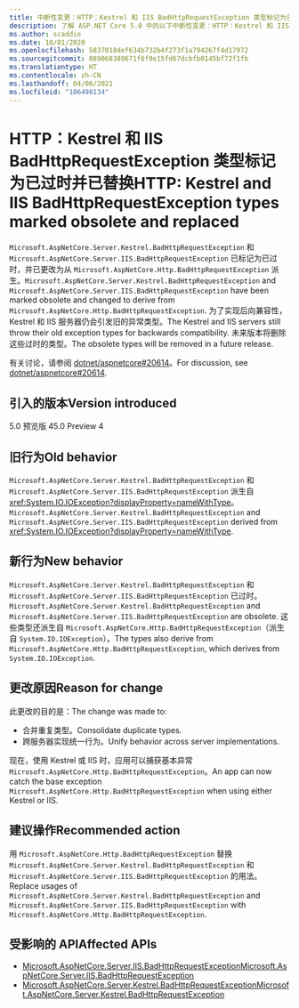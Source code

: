 ```yaml
---
title: 中断性变更：HTTP：Kestrel 和 IIS BadHttpRequestException 类型标记为已过时并已替换
description: 了解 ASP.NET Core 5.0 中的以下中断性变更：HTTP：Kestrel 和 IIS BadHttpRequestException 类型标记为已过时并已替换
ms.author: scaddie
ms.date: 10/01/2020
ms.openlocfilehash: 5837018def634b732b4f273f1a794267f4d17972
ms.sourcegitcommit: 089068389671f6f9e15fd67dcbfb0145bf72f1fb
ms.translationtype: HT
ms.contentlocale: zh-CN
ms.lasthandoff: 04/06/2021
ms.locfileid: "106498134"
---
```

# <a name="http-kestrel-and-iis-badhttprequestexception-types-marked-obsolete-and-replaced"></a><span data-ttu-id="0ff84-103">HTTP：Kestrel 和 IIS BadHttpRequestException 类型标记为已过时并已替换</span><span class="sxs-lookup"><span data-stu-id="0ff84-103">HTTP: Kestrel and IIS BadHttpRequestException types marked obsolete and replaced</span></span>

<span data-ttu-id="0ff84-104">`Microsoft.AspNetCore.Server.Kestrel.BadHttpRequestException` 和 `Microsoft.AspNetCore.Server.IIS.BadHttpRequestException` 已标记为已过时，并已更改为从 `Microsoft.AspNetCore.Http.BadHttpRequestException` 派生。</span><span class="sxs-lookup"><span data-stu-id="0ff84-104">`Microsoft.AspNetCore.Server.Kestrel.BadHttpRequestException` and `Microsoft.AspNetCore.Server.IIS.BadHttpRequestException` have been marked obsolete and changed to derive from `Microsoft.AspNetCore.Http.BadHttpRequestException`.</span></span> <span data-ttu-id="0ff84-105">为了实现后向兼容性，Kestrel 和 IIS 服务器仍会引发旧的异常类型。</span><span class="sxs-lookup"><span data-stu-id="0ff84-105">The Kestrel and IIS servers still throw their old exception types for backwards compatibility.</span></span> <span data-ttu-id="0ff84-106">未来版本将删除这些过时的类型。</span><span class="sxs-lookup"><span data-stu-id="0ff84-106">The obsolete types will be removed in a future release.</span></span>

<span data-ttu-id="0ff84-107">有关讨论，请参阅 [dotnet/aspnetcore#20614](https://github.com/dotnet/aspnetcore/issues/20614)。</span><span class="sxs-lookup"><span data-stu-id="0ff84-107">For discussion, see [dotnet/aspnetcore#20614](https://github.com/dotnet/aspnetcore/issues/20614).</span></span>

## <a name="version-introduced"></a><span data-ttu-id="0ff84-108">引入的版本</span><span class="sxs-lookup"><span data-stu-id="0ff84-108">Version introduced</span></span>

<span data-ttu-id="0ff84-109">5.0 预览版 4</span><span class="sxs-lookup"><span data-stu-id="0ff84-109">5.0 Preview 4</span></span>

## <a name="old-behavior"></a><span data-ttu-id="0ff84-110">旧行为</span><span class="sxs-lookup"><span data-stu-id="0ff84-110">Old behavior</span></span>

<span data-ttu-id="0ff84-111">`Microsoft.AspNetCore.Server.Kestrel.BadHttpRequestException` 和 `Microsoft.AspNetCore.Server.IIS.BadHttpRequestException` 派生自 <xref:System.IO.IOException?displayProperty=nameWithType>。</span><span class="sxs-lookup"><span data-stu-id="0ff84-111">`Microsoft.AspNetCore.Server.Kestrel.BadHttpRequestException` and `Microsoft.AspNetCore.Server.IIS.BadHttpRequestException` derived from <xref:System.IO.IOException?displayProperty=nameWithType>.</span></span>

## <a name="new-behavior"></a><span data-ttu-id="0ff84-112">新行为</span><span class="sxs-lookup"><span data-stu-id="0ff84-112">New behavior</span></span>

<span data-ttu-id="0ff84-113">`Microsoft.AspNetCore.Server.Kestrel.BadHttpRequestException` 和 `Microsoft.AspNetCore.Server.IIS.BadHttpRequestException` 已过时。</span><span class="sxs-lookup"><span data-stu-id="0ff84-113">`Microsoft.AspNetCore.Server.Kestrel.BadHttpRequestException` and `Microsoft.AspNetCore.Server.IIS.BadHttpRequestException` are obsolete.</span></span> <span data-ttu-id="0ff84-114">这些类型还派生自 `Microsoft.AspNetCore.Http.BadHttpRequestException`（派生自 `System.IO.IOException`）。</span><span class="sxs-lookup"><span data-stu-id="0ff84-114">The types also derive from `Microsoft.AspNetCore.Http.BadHttpRequestException`, which derives from `System.IO.IOException`.</span></span>

## <a name="reason-for-change"></a><span data-ttu-id="0ff84-115">更改原因</span><span class="sxs-lookup"><span data-stu-id="0ff84-115">Reason for change</span></span>

<span data-ttu-id="0ff84-116">此更改的目的是：</span><span class="sxs-lookup"><span data-stu-id="0ff84-116">The change was made to:</span></span>

* <span data-ttu-id="0ff84-117">合并重复类型。</span><span class="sxs-lookup"><span data-stu-id="0ff84-117">Consolidate duplicate types.</span></span>
* <span data-ttu-id="0ff84-118">跨服务器实现统一行为。</span><span class="sxs-lookup"><span data-stu-id="0ff84-118">Unify behavior across server implementations.</span></span>

<span data-ttu-id="0ff84-119">现在，使用 Kestrel 或 IIS 时，应用可以捕获基本异常 `Microsoft.AspNetCore.Http.BadHttpRequestException`。</span><span class="sxs-lookup"><span data-stu-id="0ff84-119">An app can now catch the base exception `Microsoft.AspNetCore.Http.BadHttpRequestException` when using either Kestrel or IIS.</span></span>

## <a name="recommended-action"></a><span data-ttu-id="0ff84-120">建议操作</span><span class="sxs-lookup"><span data-stu-id="0ff84-120">Recommended action</span></span>

<span data-ttu-id="0ff84-121">用 `Microsoft.AspNetCore.Http.BadHttpRequestException` 替换 `Microsoft.AspNetCore.Server.Kestrel.BadHttpRequestException` 和 `Microsoft.AspNetCore.Server.IIS.BadHttpRequestException` 的用法。</span><span class="sxs-lookup"><span data-stu-id="0ff84-121">Replace usages of `Microsoft.AspNetCore.Server.Kestrel.BadHttpRequestException` and `Microsoft.AspNetCore.Server.IIS.BadHttpRequestException` with `Microsoft.AspNetCore.Http.BadHttpRequestException`.</span></span>

## <a name="affected-apis"></a><span data-ttu-id="0ff84-122">受影响的 API</span><span class="sxs-lookup"><span data-stu-id="0ff84-122">Affected APIs</span></span>

- [<span data-ttu-id="0ff84-123">Microsoft.AspNetCore.Server.IIS.BadHttpRequestException</span><span class="sxs-lookup"><span data-stu-id="0ff84-123">Microsoft.AspNetCore.Server.IIS.BadHttpRequestException</span></span>](/dotnet/api/microsoft.aspnetcore.server.iis.badhttprequestexception?view=aspnetcore-3.1)
- [<span data-ttu-id="0ff84-124">Microsoft.AspNetCore.Server.Kestrel.BadHttpRequestException</span><span class="sxs-lookup"><span data-stu-id="0ff84-124">Microsoft.AspNetCore.Server.Kestrel.BadHttpRequestException</span></span>](/dotnet/api/microsoft.aspnetcore.server.kestrel.badhttprequestexception?view=aspnetcore-1.1)

<!--

### Category

ASP.NET Core

### Affected APIs

- `T:Microsoft.AspNetCore.Server.IIS.BadHttpRequestException`
- `T:Microsoft.AspNetCore.Server.Kestrel.BadHttpRequestException`

-->
